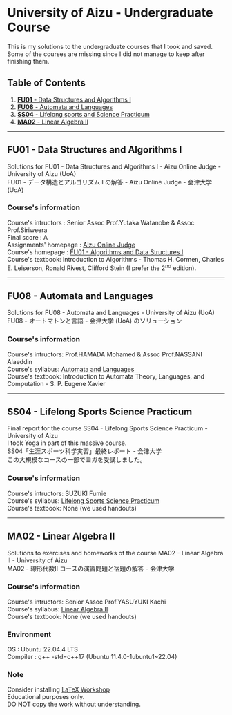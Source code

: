 # University of Aizu - Undergraduate Course #
This is my solutions to the undergraduate courses that I took and saved. Some of the courses are missing since I did not manage to keep after finishing them.

## Table of Contents
1. [**FU01** - Data Structures and Algorithms I](#fu01---data-structures-and-algorithms-i)
2. [**FU08** - Automata and Languages](#fu08---automata-and-languages)
3. [**SS04** - Lifelong sports and Science Practicum](#ss04---lifelong-sports-and-science-practicum)
4. [**MA02** - Linear Algebra II](#ma02---linear-algebra-ii)

---------------------------------------

## FU01 - Data Structures and Algorithms I ##
Solutions for FU01 - Data Structures and Algorithms I - Aizu Online Judge - University of Aizu (UoA)<br />
FU01 - データ構造とアルゴリズム I の解答 - Aizu Online Judge - 会津大学 (UoA)<br />

### Course's information
Course's intructors : Senior Assoc Prof.Yutaka Watanobe & Assoc Prof.Siriweera <br />
Final score : A <br />
Assignments' homepage : [Aizu Online Judge](https://onlinejudge.u-aizu.ac.jp/courses/lesson/1/ALDS1/all) <br />
Course's homepage : [FU01 - Algorithms and Data Structures I](https://u-aizu.ac.jp/course/alg1/) <br />
Course's textbook: Introduction to Algorithms - Thomas H. Cormen, Charles E. Leiserson, Ronald Rivest, Clifford Stein (I prefer the $2^{nd}$ edition).

---------------------------------------

## FU08 - Automata and Languages ##
Solutions for FU08 - Automata and Languages - University of Aizu (UoA)
FU08 - オートマトンと言語 - 会津大学 (UoA) のソリューション<br />

### Course's information ###
Course's intructors: Prof.HAMADA Mohamed & Assoc Prof.NASSANI Alaeddin <br />
Course's syllabus: [Automata and Languages](https://web-ext.u-aizu.ac.jp/official/curriculum/syllabus/2024_1_E_013.html#SS12396 ) <br />
Course's textbook: Introduction to Automata Theory, Languages, and Computation - S. P. Eugene Xavier

---------------------------------------

## SS04 - Lifelong Sports Science Practicum ##
Final report for the course SS04 - Lifelong Sports Science Practicum - University of Aizu <br />
I took Yoga in part of this massive course. <br/>
SS04「生涯スポーツ科学実習」最終レポート - 会津大学 <br />
この大規模なコースの一部でヨガを受講しました。

### Course's information ###
Course's intructors: SUZUKI Fumie <br />
Course's syllabus: [Lifelong Sports Science Practicum](https://web-ext.u-aizu.ac.jp/official/curriculum/syllabus/2024_1_E_002.html#SS11630) <br />
Course's textbook: None (we used handouts)

---------------------------------------

## MA02 - Linear Algebra II ##
Solutions to exercises and homeworks of the course MA02 - Linear Algebra II - University of Aizu <br />
MA02 - 線形代数II コースの演習問題と宿題の解答 - 会津大学

### Course's information ###
Course's intructors: Senior Assoc Prof.YASUYUKI Kachi <br />
Course's syllabus: [Linear Algebra II](https://web-ext.u-aizu.ac.jp/official/curriculum/syllabus/2024_1_E_009.html#SS11340) <br />
Course's textbook: None (we used handouts)

### Environment
OS : Ubuntu 22.04.4 LTS <br />
Compiler : g++ -std=c++17 (Ubuntu 11.4.0-1ubuntu1~22.04) <br />

### Note ###
Consider installing [LaTeX Workshop](https://marketplace.visualstudio.com/items?itemName=James-Yu.latex-workshop) <br />
Educational purposes only. <br />
DO NOT copy the work without understanding.
